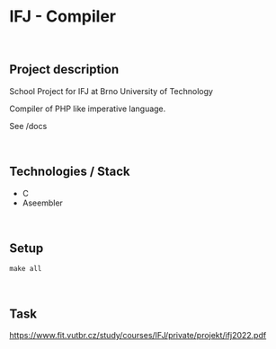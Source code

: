 # IFJ - Compiler

<br/>

## Project description 
School Project for IFJ at Brno University of Technology

Compiler of PHP like imperative language.

See /docs

<br/>

## Technologies / Stack
- C
- Aseembler

<br/>

## Setup
```make all```

<br/>

## Task

https://www.fit.vutbr.cz/study/courses/IFJ/private/projekt/ifj2022.pdf
